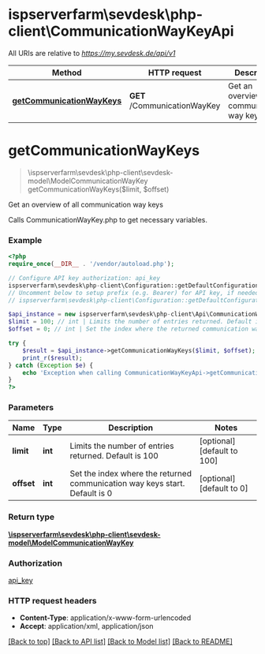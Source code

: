 # ispserverfarm\sevdesk\php-client\CommunicationWayKeyApi

All URIs are relative to *https://my.sevdesk.de/api/v1*

Method | HTTP request | Description
------------- | ------------- | -------------
[**getCommunicationWayKeys**](CommunicationWayKeyApi.md#getCommunicationWayKeys) | **GET** /CommunicationWayKey | Get an overview of all communication way keys


# **getCommunicationWayKeys**
> \ispserverfarm\sevdesk\php-client\sevdesk-model\ModelCommunicationWayKey getCommunicationWayKeys($limit, $offset)

Get an overview of all communication way keys

Calls CommunicationWayKey.php to get necessary variables.

### Example
```php
<?php
require_once(__DIR__ . '/vendor/autoload.php');

// Configure API key authorization: api_key
ispserverfarm\sevdesk\php-client\Configuration::getDefaultConfiguration()->setApiKey('token', 'YOUR_API_KEY');
// Uncomment below to setup prefix (e.g. Bearer) for API key, if needed
// ispserverfarm\sevdesk\php-client\Configuration::getDefaultConfiguration()->setApiKeyPrefix('token', 'Bearer');

$api_instance = new ispserverfarm\sevdesk\php-client\Api\CommunicationWayKeyApi();
$limit = 100; // int | Limits the number of entries returned. Default is 100
$offset = 0; // int | Set the index where the returned communication way keys start. Default is 0

try {
    $result = $api_instance->getCommunicationWayKeys($limit, $offset);
    print_r($result);
} catch (Exception $e) {
    echo 'Exception when calling CommunicationWayKeyApi->getCommunicationWayKeys: ', $e->getMessage(), PHP_EOL;
}
?>
```

### Parameters

Name | Type | Description  | Notes
------------- | ------------- | ------------- | -------------
 **limit** | **int**| Limits the number of entries returned. Default is 100 | [optional] [default to 100]
 **offset** | **int**| Set the index where the returned communication way keys start. Default is 0 | [optional] [default to 0]

### Return type

[**\ispserverfarm\sevdesk\php-client\sevdesk-model\ModelCommunicationWayKey**](../Model/ModelCommunicationWayKey.md)

### Authorization

[api_key](../../README.md#api_key)

### HTTP request headers

 - **Content-Type**: application/x-www-form-urlencoded
 - **Accept**: application/xml, application/json

[[Back to top]](#) [[Back to API list]](../../README.md#documentation-for-api-endpoints) [[Back to Model list]](../../README.md#documentation-for-models) [[Back to README]](../../README.md)

